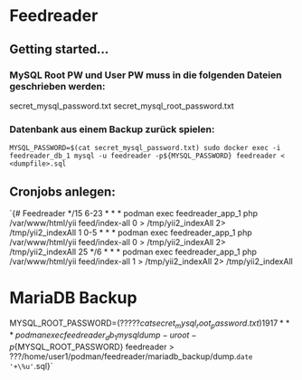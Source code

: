 # Feedreader

## Getting started...

### MySQL Root PW und User PW muss in die folgenden Dateien geschrieben werden:
secret_mysql_password.txt
secret_mysql_root_password.txt

### Datenbank aus einem Backup zurück spielen:
`
MYSQL_PASSWORD=$(cat secret_mysql_password.txt)
sudo docker exec -i feedreader_db_1 mysql -u feedreader -p${MYSQL_PASSWORD} feedreader < <dumpfile>.sql
`

## Cronjobs anlegen:

`{# Feedreader
*/15 6-23 * * * podman exec feedreader_app_1 php /var/www/html/yii feed/index-all 0 > /tmp/yii2_indexAll 2> /tmp/yii2_indexAll
1 0-5 * * * podman exec feedreader_app_1 php /var/www/html/yii feed/index-all 0 > /tmp/yii2_indexAll 2> /tmp/yii2_indexAll
25 */6 * * * podman exec feedreader_app_1 php /var/www/html/yii feed/index-all 1 > /tmp/yii2_indexAll 2> /tmp/yii2_indexAll

# MariaDB Backup
MYSQL_ROOT_PASSWORD=$(?????cat secret_mysql_root_password.txt)
19 17 * * * podman exec feedreader_db_1 mysqldump -u root -p${MYSQL_ROOT_PASSWORD} feedreader > ???/home/user1/podman/feedreader/mariadb_backup/dump.`date '+\%u'`.sql}`
